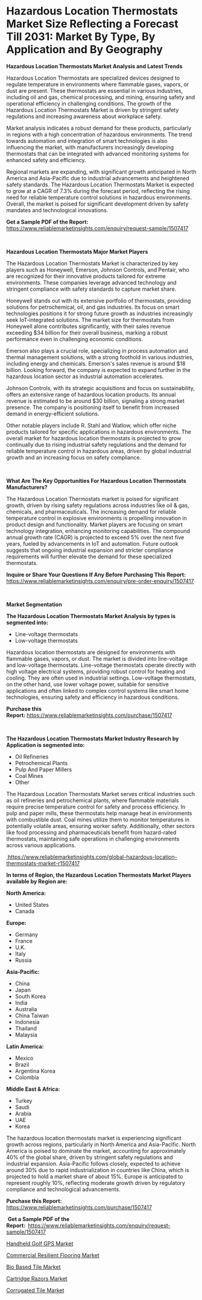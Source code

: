<p><h1>Hazardous Location Thermostats Market Size Reflecting a Forecast Till 2031: Market By Type, By Application and By Geography</h1></p><p><strong>Hazardous Location Thermostats Market Analysis and Latest Trends</strong></p>
<p><p>Hazardous Location Thermostats are specialized devices designed to regulate temperature in environments where flammable gases, vapors, or dust are present. These thermostats are essential in various industries, including oil and gas, chemical processing, and mining, ensuring safety and operational efficiency in challenging conditions. The growth of the Hazardous Location Thermostats Market is driven by stringent safety regulations and increasing awareness about workplace safety.</p><p>Market analysis indicates a robust demand for these products, particularly in regions with a high concentration of hazardous environments. The trend towards automation and integration of smart technologies is also influencing the market, with manufacturers increasingly developing thermostats that can be integrated with advanced monitoring systems for enhanced safety and efficiency.</p><p>Regional markets are expanding, with significant growth anticipated in North America and Asia-Pacific due to industrial advancements and heightened safety standards. The Hazardous Location Thermostats Market is expected to grow at a CAGR of 7.3% during the forecast period, reflecting the rising need for reliable temperature control solutions in hazardous environments. Overall, the market is poised for significant development driven by safety mandates and technological innovations.</p></p>
<p><strong>Get a Sample PDF of the Report:&nbsp;</strong> <a href="https://www.reliablemarketinsights.com/enquiry/request-sample/1507417?utm_campaign=1894&utm_medium=2&utm_source=Github&utm_content=ia&utm_term=27122024&utm_id=hazardous-location-thermostats">https://www.reliablemarketinsights.com/enquiry/request-sample/1507417</a></p>
<p>&nbsp;</p>
<p><strong>Hazardous Location Thermostats Major Market Players</strong></p>
<p><p>The Hazardous Location Thermostats Market is characterized by key players such as Honeywell, Emerson, Johnson Controls, and Pentair, who are recognized for their innovative products tailored for extreme environments. These companies leverage advanced technology and stringent compliance with safety standards to capture market share.</p><p>Honeywell stands out with its extensive portfolio of thermostats, providing solutions for petrochemical, oil, and gas industries. Its focus on smart technologies positions it for strong future growth as industries increasingly seek IoT-integrated solutions. The market size for thermostats from Honeywell alone contributes significantly, with their sales revenue exceeding $34 billion for their overall business, marking a robust performance even in challenging economic conditions.</p><p>Emerson also plays a crucial role, specializing in process automation and thermal management solutions, with a strong foothold in various industries, including energy and chemicals. Emerson's sales revenue is around $18 billion. Looking forward, the company is expected to expand further in the hazardous location sector as industrial automation accelerates.</p><p>Johnson Controls, with its strategic acquisitions and focus on sustainability, offers an extensive range of hazardous location products. Its annual revenue is estimated to be around $30 billion, signaling a strong market presence. The company is positioning itself to benefit from increased demand in energy-efficient solutions.</p><p>Other notable players include R. Stahl and Watlow, which offer niche products tailored for specific applications in hazardous environments. The overall market for hazardous location thermostats is projected to grow continually due to rising industrial safety regulations and the demand for reliable temperature control in hazardous areas, driven by global industrial growth and an increasing focus on safety compliance.</p></p>
<p>&nbsp;</p>
<p><strong>What Are The Key Opportunities For Hazardous Location Thermostats Manufacturers?</strong></p>
<p><p>The Hazardous Location Thermostats market is poised for significant growth, driven by rising safety regulations across industries like oil & gas, chemicals, and pharmaceuticals. The increasing demand for reliable temperature control in explosive environments is propelling innovation in product design and functionality. Market players are focusing on smart technology integration, enhancing monitoring capabilities. The compound annual growth rate (CAGR) is projected to exceed 5% over the next five years, fueled by advancements in IoT and automation. Future outlook suggests that ongoing industrial expansion and stricter compliance requirements will further elevate the demand for these specialized thermostats.</p></p>
<p><strong>Inquire or Share Your Questions If Any Before Purchasing This Report:</strong> <a href="https://www.reliablemarketinsights.com/enquiry/pre-order-enquiry/1507417?utm_campaign=1894&utm_medium=2&utm_source=Github&utm_content=ia&utm_term=27122024&utm_id=hazardous-location-thermostats">https://www.reliablemarketinsights.com/enquiry/pre-order-enquiry/1507417</a></p>
<p>&nbsp;</p>
<p><strong>Market Segmentation</strong></p>
<p><strong>The Hazardous Location Thermostats Market Analysis by types is segmented into:</strong></p>
<p><ul><li>Line-voltage thermostats</li><li>Low-voltage thermostats</li></ul></p>
<p><p>Hazardous location thermostats are designed for environments with flammable gases, vapors, or dust. The market is divided into line-voltage and low-voltage thermostats. Line-voltage thermostats operate directly with high voltage electrical systems, providing robust control for heating and cooling. They are often used in industrial settings. Low-voltage thermostats, on the other hand, use lower voltage power, suitable for sensitive applications and often linked to complex control systems like smart home technologies, ensuring safety and efficiency in hazardous conditions.</p></p>
<p><strong>Purchase this Report:&nbsp;</strong><a href="https://www.reliablemarketinsights.com/purchase/1507417?utm_campaign=1894&utm_medium=2&utm_source=Github&utm_content=ia&utm_term=27122024&utm_id=hazardous-location-thermostats">https://www.reliablemarketinsights.com/purchase/1507417</a></p>
<p>&nbsp;</p>
<p><strong>The Hazardous Location Thermostats Market Industry Research by Application is segmented into:</strong></p>
<p><ul><li>Oil Refineries</li><li>Petrochemical Plants</li><li>Pulp And Paper Millers</li><li>Coal Mines</li><li>Other</li></ul></p>
<p><p>The Hazardous Location Thermostats Market serves critical industries such as oil refineries and petrochemical plants, where flammable materials require precise temperature control for safety and process efficiency. In pulp and paper mills, these thermostats help manage heat in environments with combustible dust. Coal mines utilize them to monitor temperatures in potentially volatile areas, ensuring worker safety. Additionally, other sectors like food processing and pharmaceuticals benefit from hazard-rated thermostats, maintaining safe operations in challenging environments across various applications.</p></p>
<p><a href="https://www.reliablemarketinsights.com/global-hazardous-location-thermostats-market-r1507417?utm_campaign=1894&utm_medium=2&utm_source=Github&utm_content=ia&utm_term=27122024&utm_id=hazardous-location-thermostats">&nbsp;https://www.reliablemarketinsights.com/global-hazardous-location-thermostats-market-r1507417</a></p>
<p><strong>In terms of Region, the Hazardous Location Thermostats Market Players available by Region are:</strong></p>
<p>
    <p> <strong> North America: </strong>
        <ul>
            <li>United States</li>
            <li>Canada</li>
        </ul>
        </p> 
    <p> <strong> Europe: </strong>
        <ul>
            <li>Germany</li>
            <li>France</li>
            <li>U.K.</li>
            <li>Italy</li>
            <li>Russia</li>
        </ul>
        </p> 
    <p> <strong> Asia-Pacific: </strong>
        <ul>
            <li>China</li>
            <li>Japan</li>
            <li>South Korea</li>
            <li>India</li>
            <li>Australia</li>
            <li>China Taiwan</li>
            <li>Indonesia</li>
            <li>Thailand</li>
            <li>Malaysia</li>
        </ul>
        </p> 
    <p> <strong> Latin America: </strong>
        <ul>
            <li>Mexico</li>
            <li>Brazil</li>
            <li>Argentina Korea</li>
            <li>Colombia</li>
        </ul>
        </p> 
    <p> <strong> Middle East & Africa: </strong>
        <ul>
            <li>Turkey</li>
            <li>Saudi</li>
            <li>Arabia</li>
            <li>UAE</li>
            <li>Korea</li>
        </ul>
    </p>
    </p>
<p><p>The hazardous location thermostats market is experiencing significant growth across regions, particularly in North America and Asia-Pacific. North America is poised to dominate the market, accounting for approximately 40% of the global share, driven by stringent safety regulations and industrial expansion. Asia-Pacific follows closely, expected to achieve around 30% due to rapid industrialization in countries like China, which is projected to hold a market share of about 15%. Europe is anticipated to represent roughly 10%, reflecting moderate growth driven by regulatory compliance and technological advancements.</p></p>
<p><strong>Purchase this Report: </strong><a href="https://www.reliablemarketinsights.com/purchase/1507417?utm_campaign=1894&utm_medium=2&utm_source=Github&utm_content=ia&utm_term=27122024&utm_id=hazardous-location-thermostats">https://www.reliablemarketinsights.com/purchase/1507417</a></p>
<p>&nbsp;<strong>Get a Sample PDF of the Report:&nbsp;&nbsp;</strong><a href="https://www.reliablemarketinsights.com/enquiry/request-sample/1507417?utm_campaign=1894&utm_medium=2&utm_source=Github&utm_content=ia&utm_term=27122024&utm_id=hazardous-location-thermostats">https://www.reliablemarketinsights.com/enquiry/request-sample/1507417</a></p>
<p><strong></strong></p>
<p><p><a href="https://www.linkedin.com/pulse/c-glance-reports-anmec?utm_campaign=1894&utm_medium=2&utm_source=Github&utm_content=ia&utm_term=27122024&utm_id=hazardous-location-thermostats">Handheld Golf GPS Market</a></p><p><a href="https://www.linkedin.com/pulse/c-glance-reports-anmec?utm_campaign=1894&utm_medium=2&utm_source=Github&utm_content=ia&utm_term=27122024&utm_id=hazardous-location-thermostats">Commercial Resilient Flooring Market</a></p><p><a href="https://www.linkedin.com/pulse/bio-based-tile-market-trends-forecast-growth-potential-95-ms91e?utm_campaign=1894&utm_medium=2&utm_source=Github&utm_content=ia&utm_term=27122024&utm_id=hazardous-location-thermostats">Bio Based Tile Market</a></p><p><a href="https://www.linkedin.com/pulse/c-glance-reports-anmec?utm_campaign=1894&utm_medium=2&utm_source=Github&utm_content=ia&utm_term=27122024&utm_id=hazardous-location-thermostats">Cartridge Razors Market</a></p><p><a href="https://www.linkedin.com/pulse/research-report-value-market-segmentation-share-analysis-bs7xe?utm_campaign=1894&utm_medium=2&utm_source=Github&utm_content=ia&utm_term=27122024&utm_id=hazardous-location-thermostats">Corrugated Tile Market</a></p></p>
